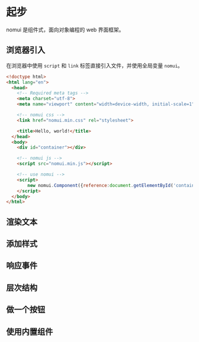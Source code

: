 # 起步
nomui 是组件式，面向对象编程的 web 界面框架。
## 浏览器引入
在浏览器中使用 `script` 和 `link` 标签直接引入文件，并使用全局变量 `nomui`。
```html
<!doctype html>
<html lang="en">
  <head>
    <!-- Required meta tags -->
    <meta charset="utf-8">
    <meta name="viewport" content="width=device-width, initial-scale=1">

    <!-- nomui css -->
    <link href="nomui.min.css" rel="stylesheet">

    <title>Hello, world!</title>
  </head>
  <body>
    <div id="container"></div>

    <!-- nomui js -->
    <script src="nomui.min.js"></script>

    <!-- use nomui -->
    <script>
        new nomui.Component({reference:document.getElementById('container'), children:'Hello, world!'})
    </script>
  </body>
</html>
```
## 渲染文本
## 添加样式
## 响应事件
## 层次结构
## 做一个按钮
## 使用内置组件